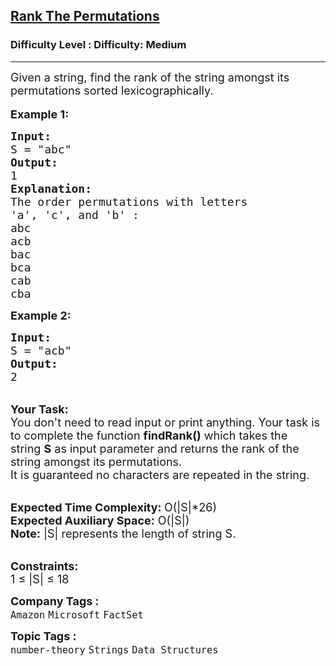 <h2><a href="https://www.geeksforgeeks.org/problems/rank-the-permutations2229/1?page=6&difficulty=Medium&status=unsolved,attempted&sortBy=accuracy">Rank The Permutations</a></h2><h3>Difficulty Level : Difficulty: Medium</h3><hr><div class="problems_problem_content__Xm_eO"><p><span style="font-size: 18px;">Given a string, find the rank of the string amongst its permutations sorted lexicographically.&nbsp;</span><br><br><span style="font-size: 18px;"><strong>Example 1:</strong></span></p>
<pre><span style="font-size: 18px;"><strong>Input:</strong>
S = "abc"</span>
<span style="font-size: 18px;"><strong>Output:</strong>
1</span>
<strong><span style="font-size: 18px;">Explanation:</span></strong>
<span style="font-size: 18px;">The order permutations with letters 
'a', 'c', and 'b' : 
abc
acb
bac
bca
cab
cba</span></pre>
<p><span style="font-size: 18px;"><strong>Example 2:</strong></span></p>
<pre><span style="font-size: 18px;"><strong>Input:</strong>
S = "acb"</span>
<span style="font-size: 18px;"><strong>Output:</strong>
2</span>
</pre>
<p><br><span style="font-size: 18px;"><strong>Your Task:</strong><br>You don't need to read input or print anything. Your&nbsp;task is to complete the function&nbsp;<strong>findRank()</strong>&nbsp;which takes the string&nbsp;<strong>S</strong>&nbsp;as input parameter&nbsp;and returns the rank of the string amongst its permutations.</span><br><span style="font-size: 18px;">It is guaranteed no characters are repeated in the string.</span></p>
<p><br><span style="font-size: 18px;"><strong>Expected Time Complexity:&nbsp;</strong>O(|S|*26)<br><strong>Expected Auxiliary Space:</strong>&nbsp;O(|S|)</span><br><span style="font-size: 18px;"><strong>Note:</strong>&nbsp;|S| represents the length of string S.</span></p>
<p><br><span style="font-size: 18px;"><strong>Constraints:</strong></span><br><span style="font-size: 18px;">1 ≤ |S| ≤ 18</span></p></div><p><span style=font-size:18px><strong>Company Tags : </strong><br><code>Amazon</code>&nbsp;<code>Microsoft</code>&nbsp;<code>FactSet</code>&nbsp;<br><p><span style=font-size:18px><strong>Topic Tags : </strong><br><code>number-theory</code>&nbsp;<code>Strings</code>&nbsp;<code>Data Structures</code>&nbsp;